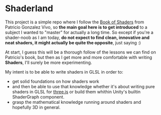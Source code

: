 Shaderland
===

This project is a simple repo where I follow the [Book of Shaders](theboookofshaders.com) from Patricio Gonzalez Vivo, so **the main goal here is to get introduced** to a subject I wanted to "master" for actually a long time. So except if you're a shader-noob as I am today, **do not expect to find clean, innovative and neat shaders, it might actually be quite the opposite**, just saying :) 

At start, I guess this will be a thorough follow of the lessons we can find on Patricio's book, but then as I get more and more comfortable with writing **Shaders**, I'll surely be more experimenting.

My intent is to be able to write shaders in GLSL in order to:
- get solid foundations on how shaders work
- and then be able to use that knowledge whether it's about writing pure shaders in GLSL for [three.js](https://threejs.org) or build them whithin Unity's builtin ShaderGraph component.
- grasp the mathematical knowledge running around shaders and hopefully 3D in general.

